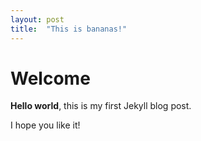 ```yaml
---
layout: post
title:  "This is bananas!"
---
```


# Welcome

**Hello world**, this is my first Jekyll blog post.

I hope you like it!
